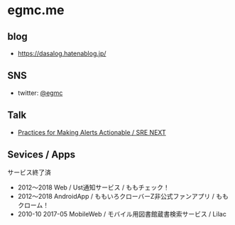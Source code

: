 # egmc.me

## blog

 - https://dasalog.hatenablog.jp/

## SNS

 - twitter: [@egmc](https://twitter.com/egmc)

## Talk

 - [Practices for Making Alerts Actionable / SRE NEXT](https://sre-next.dev/schedule#d3)

## Sevices / Apps


サービス終了済

 - 2012〜2018 Web / Ust通知サービス / ももチェック！
 - 2012〜2018 AndroidApp / ももいろクローバーZ非公式ファンアプリ / ももクローム！
 - 2010-10 2017-05 MobileWeb / モバイル用図書館蔵書検索サービス / Lilac
